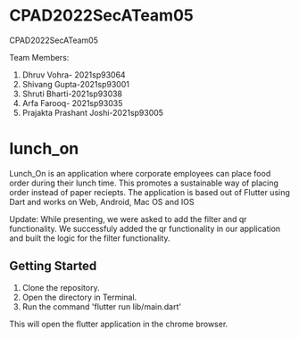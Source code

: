 # CPAD2022SecATeam05
CPAD2022SecATeam05

Team Members:

1) Dhruv Vohra-  2021sp93064   
2) Shivang Gupta-2021sp93001   
3) Shruti Bharti-2021sp93038   
4) Arfa Farooq-  2021sp93035   
5) Prajakta Prashant Joshi-2021sp93005 


# lunch_on

Lunch_On is an application where corporate employees can place food order during their lunch time.
This promotes a sustainable way of placing order instead of paper reciepts.
The application is based out of Flutter using Dart and works on Web, Android, Mac OS and IOS   

Update: While presenting, we were asked to add the filter and qr functionality. We successfuly added the qr functionality in our application and built the logic for the filter functionality.   

## Getting Started


1) Clone the repository.  
2) Open the directory in Terminal.   
3) Run the command 'flutter run lib/main.dart'    

This will open the flutter application in the chrome browser.
